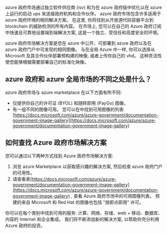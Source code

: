 azure 政府市场通过独立软件供应商 (isv) 和为在 azure 政府版中优化以在 azure 上运行的启动 ups 来连接政府机构和合作伙伴。 azure 政府市场包含许多适用于 azure 政府环境的相同解决方案。 在这里, 你将找到从开放源代码容器平台到 blockchain 的威胁检测的所有内容。 在市场上, 您可以在自己的 Azure 政府订阅中快速且可靠地设置端到端解决方案, 这是一个独立、受信任和高度安全的环境。

azure 政府市场解决方案是您在 azure 中公开、可部署到 azure 政府以及在 azure 政府门户中可发现的相同图像。 与在全局 Azure 中一样, 你可以选择从 Microsoft 及其合作伙伴部署预构建的映像, 或者上传你自己的 vhd。 这种灵活性使您能够根据需要部署自己的标准化映像。

## <a name="how-are-the-azure-government-and-azure-global-marketplaces-different"></a>azure 政府和 azure 全局市场的不同之处是什么？ 

azure 政府市场与 azure marketplace 在以下方面有所不同:
- 仅提供你自己的许可证 (BYOL) 和随转即用 (PayGo) 图像。
- 有一组不同的图像可用。 您可以在中找到可用图像的列表[https://docs.microsoft.com/azure/azure-government/documentation-government-image-gallery](https://docs.microsoft.com/azure/azure-government/documentation-government-image-gallery)

## <a name="how-to-find-azure-government-marketplace-solutions"></a>如何查找 Azure 政府市场解决方案

您可以通过以下两种方式找到 Azure 政府市场解决方案:
1.  浏览 azure Marketplace 以获取感兴趣的解决方案, 然后检查 azure 政府门户的可用性。
2.  请查看表[https://docs.microsoft.com/azure/azure-government/documentation-government-image-gallery](https://docs.microsoft.com/azure/azure-government/documentation-government-image-gallery) , 查看 Azure 政府市场中的可用图像列表。 预建的来自 Microsoft 和 Red Hat 的图像也包括 "按即点即用" 许可。

你可以在每个类别中找到可用的服务: 计算、网络、存储、web + 移动、数据库、内容的 Internet 和企业集成。 我们将不断添加新的解决方案, 以帮助你充分利用 Azure 政府的投资。